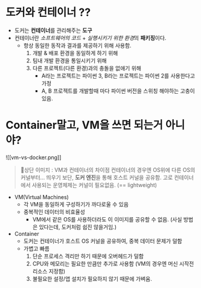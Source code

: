 
# 도커와 컨테이너 ??
- 도커는 **컨테이너**를 관리해주는 **도구**
- 컨테이너란 *소프트웨어의 코드* + *실행시키기 위한 환경*의 **패키징**이다.
	-  항상 동일한 동작과 결과를 제공하기 위해 사용함.
		1. 개발 & 배포 환경을 동일하게 하기 위해
		2. 팀내 개발 환경을 통일시키기 위해
		3. 다른 프로젝트(다른 환경)과의 충돌을 없애기 위해
			- A라는 프로젝트는 파이썬 3, B라는 프로젝트는 파이썬 2를 사용한다고 가정
			- A, B 프로젝트를 개발할때 마다 파이썬 버전을 스위칭 해야하는 고충이 있음.


# Container말고, VM을 쓰면 되는거 아니야?
![[vm-vs-docker.png]]
> 상단 이미지 : VM과 컨테이너의 차이점
>  컨테이너의 경우엔 OS위에 다른 OS의 커널부터... 띄우기 보단, **도커 엔진**을 통해 호스트 커널을 공유함. 고로 컨테이너에서 사용되는 운영체제는 커널이 필요없음. (== lightweight)

- VM(Virtual Machines)
	- 각 VM을 동일하게 구성하기가 까다로울 수 있음
	- 중복적인 데이터의 비효율성
		- VM에서 같은 OS를 사용하더라도 이 이미지를 공유할 수 없음. (사실 방법은 있다는데, 도커처럼 쉽진 않을거임.)
- Container
	- 도커는 컨테이너가 호스트 OS 커널을 공유하여, 중복 데이터 문제가 덜함
	- 가볍고 빠름
		1. 단순 프로세스 격리만 하기 때문에 오버헤드가 덜함
		2. CPU와 메모리는 필요한 만큼만 추가로 사용함 (VM의 경우엔 머신 시작전 리소스 지정함)
		3. 불필요한 설정/앱 설치가 필요하지 않기 때문에 가벼움.

